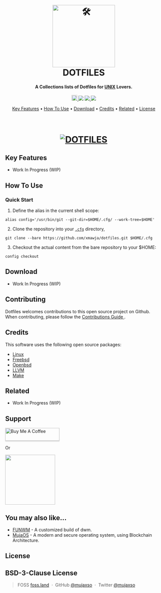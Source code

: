 <!---------------------------------------------- START ------------------------------------------------->
<!-- LOGO -->
<h1 align="center">
  <br>
  <a href="#"><img src="#" alt="🛠️" width="200"></a>
  <br>
  DOTFILES
  <br>
</h1>
<!-- DISCRIPTION -->
<h4 align="center">A Collections lists of Dotfiles for <a href="https://unix.org/what_is_unix.html" target="_blank">UNIX</a> Lovers.</h4>

<p align="center">
    <a href="https://badge.fury.io/gh/mujaxso%2Fneote"><img src="https://badge.fury.io/gh/mujaxso%2Fneote@2x.png" alt="GitHub version" height="18">
    </a>
  <a href="https://gitter.im/mujaxso/dotfiles"><img src="https://badges.gitter.im/mujaxso/dotfiles.svg"></a>
  <a href="https://saythanks.io/to/mujaxso@proton.me">
      <img src="https://img.shields.io/badge/Say%20Thanks-!-1EAEDB.svg">
  </a>
  <a href="https://www.paypal.me/mujaxso">
    <img src="https://img.shields.io/badge/$-donate-ff69b4.svg?maxAge=2592000&amp;style=flat">
  </a>
</p>
<!-- LINKS JUMP -->
<p align="center">
  <a href="#key-features">Key Features</a> •
  <a href="#how-to-use">How To Use</a> •
  <a href="#download">Download</a> •
  <a href="#credits">Credits</a> •
  <a href="#related">Related</a> •
  <a href="#license">License</a>
</p>
<!-- BANNER -->
<h1 align="center">
  <br>
  <a href="#"><img src="#" alt="DOTFILES" border="0"></a>
  <br>
</h1>

<!---------------------------------------------- KEY FEATURES ------------------------------------------>
## Key Features

* Work In Progress (WIP)

<!---------------------------------------------- HOW TO USE -------------------------------------------->
## How To Use

### Quick Start


1. Define the alias in the current shell scope:
```shell
alias config='/usr/bin/git --git-dir=$HOME/.cfg/ --work-tree=$HOME'
```
2. Clone the repository into your [`.cfg`](docs/install.md) directory,
```shell
git clone --bare https://github.com/xmawja/dotfiles.git $HOME/.cfg
```
3. Checkout the actual content from the bare repository to your $HOME:
```shell
config checkout
```
<!---------------------------------------------- DOWNLOADS -------------------------------------------->
## Download

* Work In Progress (WIP)
<!---------------------------------------------- CONTRIBUTE ------------------------------------------->
## Contributing

Dotfiles welcomes contributions to this open source project on Github. When contributing, please follow the [ Contributions Guide ](contributing.md).

<!---------------------------------------------- CREADITS --------------------------------------------->
## Credits

This software uses the following open source packages:

- [Linux](https://www.kernel.org/)
- [Freebsd](https://freebsd.org/)
- [Openbsd](https://openbsd.org/)
- [LLVM](https://llvm.org/)
- [Make](https://www.kernel.org/doc/html/latest/kbuild/llvm.html)

<!---------------------------------------------- RELATED ---------------------------------------------->
## Related

* Work In Progress (WIP)

<!---------------------------------------------- SUPPORT ---------------------------------------------->
## Support

<a href="https://www.buymeacoffee.com/mujaxso" target="_blank"><img src="https://www.buymeacoffee.com/assets/img/custom_images/purple_img.png" alt="Buy Me A Coffee" style="height: 41px !important;width: 174px !important;box-shadow: 0px 3px 2px 0px rgba(190, 190, 190, 0.5) !important;-webkit-box-shadow: 0px 3px 2px 0px rgba(190, 190, 190, 0.5) !important;" ></a>

<p>Or</p> 

<a href="https://www.patreon.com/mujaxso">
	<img src="https://c5.patreon.com/external/logo/become_a_patron_button@2x.png" width="160">
</a>

<!---------------------------------------------- PROJECTS --------------------------------------------->
## You may also like...

- [FUNWM](https://github.com/mujaxso/funwm) - A customized build of dwm. 
- [MujaOS](https://github.com/mujaxso/mujaos) - A modern and secure operating system, using Blockchain Architecture.
<!---------------------------------------------- LICENCE ---------------------------------------------->
## License

BSD-3-Clause License
---
<!---------------------------------------------- MEDIA LINKS ------------------------------------------>
> FOSS [foss.land](https://www.foss.land) &nbsp;&middot;&nbsp;
> GitHub [@mujaxso](https://github.com/mujaxso) &nbsp;&middot;&nbsp;
> Twitter [@mujaxso](https://twitter.com/mujaxso)
<!---------------------------------------------- END -------------------------------------------------->
